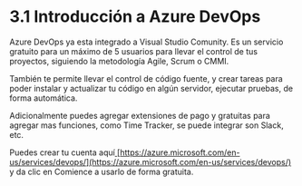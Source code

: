 # 3.1 Introducción a Azure DevOps

Azure DevOps ya esta integrado a Visual Studio Comunity. Es un servicio gratuito para un máximo de 5 usuarios para llevar el control de tus proyectos, siguiendo la metodología Agile, Scrum o CMMI.

También te permite llevar el control de código fuente, y crear tareas para poder instalar y actualizar tu código en algún servidor, ejecutar pruebas, de forma automática.

Adicionalmente puedes agregar extensiones de pago y gratuitas para agregar mas funciones, como Time Tracker, se puede integrar son Slack, etc.

Puedes crear tu cuenta aquí[ ](https://azure.microsoft.com/en-us/services/devops/)[https://azure.microsoft.com/en-us/services/devops/](https://azure.microsoft.com/en-us/services/devops/) y da clic en Comience a usarlo de forma gratuita.



